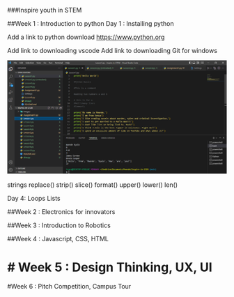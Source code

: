 ###Inspire youth in STEM

##Week 1 : Introduction to python 
Day 1 : Installing python 

Add a link to python download 
https://www.python.org 



Add link to downloading vscode
Add link to downloading Git for windows 

![Lesson 1 ](./images/Lesson1.PNG) 

strings
    replace()
    strip()
    slice()
    format()
    upper()
    lower()
    len()

Day 4:
Loops
Lists


##Week 2 : Electronics for innovators


##Week 3 : Introduction to Robotics 


##Week 4 : Javascript, CSS, HTML 


# # Week 5 : Design Thinking, UX, UI 


#Week 6 : Pitch Competition, Campus Tour
